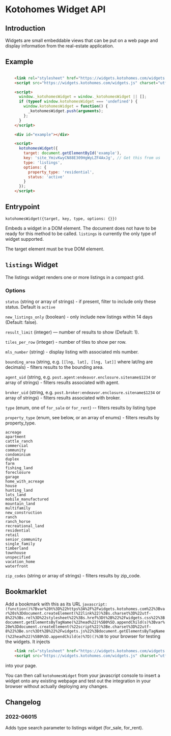 # Kotohomes Widget API

## Introduction

Widgets are small embeddable views that can be put on a web page and display information from the real-estate application.

## Example

```html

    <link rel="stylesheet" href="https://widgets.kotohomes.com/widgets.css" charset="utf-8" />
    <script src="https://widgets.kotohomes.com/widgets.js" charset="utf-8" async></script>

    <script>
      window._kotohomesWidget = window._kotohomesWidget || [];
      if (typeof window.kotohomesWidget === 'undefined') {
        window.kotohomesWidget = function() {
          _kotohomesWidget.push(arguments);
        };
      }
    </script>

    <div id="example"></div>

    <script>
      kotohomesWidget({
        target: document.getElementById('example'),
        key: 'site_YmivKwyCN88E309HgWyLZF4AxJg', // Get this from us
        type: 'listings',
        options: {
          property_type: 'residential',
          status: 'active'
        }
      });
    </script>
```

## Entrypoint

```
kotohomesWidget({target, key, type, options: {}})
```

Embeds a widget in a DOM element. The document does not have to be ready for this method to be called. `listings` is currently the only type of widget supported.

The target element must be true DOM element.

## `listings` Widget

The listings widget renders one or more listings in a compact grid.

### Options

`status` (string or array of strings) - if present, filter to include only these status. Default is `active`

`new_listings_only` (boolean) - only include new listings within 14 days (Default: false).

`result_limit` (integer) — number of results to show (Default: 1).

`tiles_per_row` (integer) - number of tiles to show per row.

`mls_number` (string) - display listing with associated mls number.

`bounding_area` (string, e.g. `[[lng, lat], [lng, lat]]` where lat/lng are decimals) - filters results to the bounding area.

`agent_uid` (string, e.g. `post.agent:endeavor.enclosure.sitename$1234` or array of strings) - filters results associated with agent.

`broker_uid` (string, e.g. `post.broker:endeavor.enclosure.sitename$1234` or array of strings) - filters results associated with broker.

`type` (enum, one of `for_sale` or `for_rent`) -- filters results by listing type

`property_type` (enum, see below, or an array of enums) - filters results by property_type.

    acreage
    apartment
    cattle_ranch
    commercial
    community
    condominium
    duplex
    farm
    fishing_land
    foreclosure
    garage
    home_with_acreage
    house
    hunting_land
    lots_land
    mobile_manufactured
    mountain_land
    multifamily
    new_construction
    ranch
    ranch_horse
    recreational_land
    residential
    retail
    senior_community
    single_family
    timberland
    townhouse
    unspecified
    vacation_home
    waterfront

`zip_codes` (string or array of strings) - filters results by zip_code.

## Bookmarklet

Add a bookmark with this as its URL `javascript:(function()%7Bvar%20t%3D%22https%3A%2F%2Fwidgets.kotohomes.com%22%3Bvar%20s%3Ddocument.createElement(%22link%22)%3Bs.charset%3D%22utf-8%22%3Bs.rel%3D%22stylesheet%22%3Bs.href%3Dt%2B%22%2Fwidgets.css%22%3Bdocument.getElementsByTagName(%22head%22)%5B0%5D.appendChild(s)%3Bvar%20e%3Ddocument.createElement(%22script%22)%3Be.charset%3D%22utf-8%22%3Be.src%3Dt%2B%22%2Fwidgets.js%22%3Bdocument.getElementsByTagName(%22head%22)%5B0%5D.appendChild(e)%7D)()%3B` to your browser for testing the widgets. It injects

```html
    <link rel="stylesheet" href="https://widgets.kotohomes.com/widgets.css" charset="utf-8" />
    <script src="https://widgets.kotohomes.com/widgets.js" charset="utf-8" async></script>
```

into your page.

You can then call `kotohomesWidget` from your javascript console to insert a widget onto any existing webpage and test out the integration in your browser without actually deploying any changes.

## Changelog

### 2022-06015

Adds type search parameter to listings widget (for_sale, for_rent).
